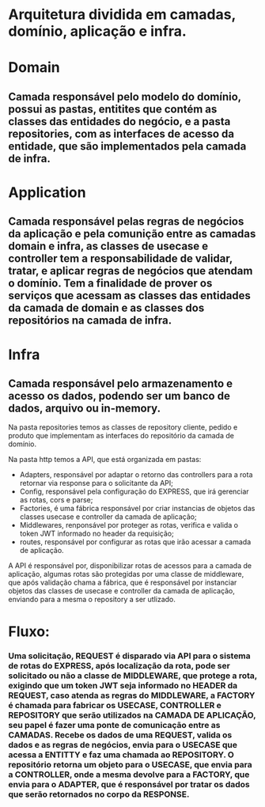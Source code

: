 # Arquitetura dividida em camadas, domínio, aplicação e infra.

# Domain

## Camada responsável pelo modelo do domínio, possui as pastas, entitites que contém as classes das entidades do negócio, e a pasta repositories, com as interfaces de acesso da entidade, que são implementados pela camada de infra.

# Application

## Camada responsável pelas regras de negócios da aplicação e pela comunição entre as camadas domain e infra, as classes de usecase e controller tem a responsabilidade de validar, tratar, e aplicar regras de negócios que atendam o domínio. Tem a finalidade de prover os serviços que acessam as classes das entidades da camada de domain e as classes dos repositórios na camada de infra.

# Infra

## Camada responsável pelo armazenamento e acesso os dados, podendo ser um banco de dados, arquivo ou in-memory.

Na pasta repositories temos as classes de repository cliente, pedido e produto que implementam as interfaces do repositório da camada de domínio.

Na pasta http temos a API, que está organizada em pastas:

-   Adapters, responsável por adaptar o retorno das controllers para a rota retornar via response para o solicitante da API;
-   Config, responsável pela configuração do EXPRESS, que irá gerenciar as rotas, cors e parse;
-   Factories, é uma fábrica responsável por criar instancias de objetos das classes usecase e controller da camada de aplicação;
-   Middlewares, renponsável por proteger as rotas, verifica e valida o token JWT informado no header da requisição;
-   routes, responsável por configurar as rotas que irão acessar a camada de aplicação.

A API é responsável por, disponibilizar rotas de acessos para a camada de aplicação, algumas rotas são protegidas por uma classe de middleware, que após validação chama a fábrica, que é responsável por instanciar objetos das classes de usecase e controller da camada de aplicação, enviando para a mesma o repository a ser utlizado.

# Fluxo:

### Uma solicitação, REQUEST é disparado via API para o sistema de rotas do EXPRESS, após localização da rota, pode ser solicitado ou não a classe de MIDDLEWARE, que protege a rota, exigindo que um token JWT seja informado no HEADER da REQUEST, caso atenda as regras do MIDDLEWARE, a FACTORY é chamada para fabricar os USECASE, CONTROLLER e REPOSITORY que serão utilizados na CAMADA DE APLICAÇÃO, seu papel é fazer uma ponte de comunicação entre as CAMADAS. Recebe os dados de uma REQUEST, valida os dados e as regras de negócios, envia para o USECASE que acessa a ENTITTY e faz uma chamada ao REPOSITORY. O repositório retorna um objeto para o USECASE, que envia para a CONTROLLER, onde a mesma devolve para a FACTORY, que envia para o ADAPTER, que é responsável por tratar os dados que serão retornados no corpo da RESPONSE.
